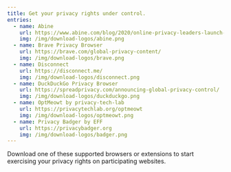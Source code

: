 ```yaml
---
title: Get your privacy rights under control.
entries:
  - name: Abine
    url: https://www.abine.com/blog/2020/online-privacy-leaders-launch-gpc-global-privacy-control-standard/
    img: /img/download-logos/abine.png
  - name: Brave Privacy Browser
    url: https://brave.com/global-privacy-content/
    img: /img/download-logos/brave.png
  - name: Disconnect
    url: https://disconnect.me/
    img: /img/download-logos/disconnect.png
  - name: DuckDuckGo Privacy Browser
    url: https://spreadprivacy.com/announcing-global-privacy-control/
    img: /img/download-logos/duckduckgo.png
  - name: OptMeowt by privacy-tech-lab
    url: https://privacytechlab.org/optmeowt
    img: /img/download-logos/optmeowt.png
  - name: Privacy Badger by EFF
    url: https://privacybadger.org
    img: /img/download-logos/badger.png
---
```


Download one of these supported browsers or extensions to start exercising your privacy rights on participating websites.
